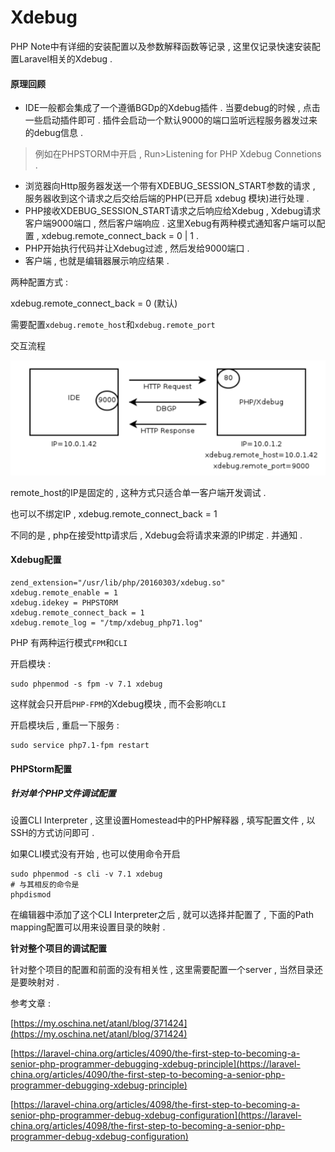 # Xdebug

PHP Note中有详细的安装配置以及参数解释函数等记录 , 这里仅记录快速安装配置Laravel相关的Xdebug .

#### **原理回顾**

* IDE一般都会集成了一个遵循BGDp的Xdebug插件 . 当要debug的时候 , 点击一些启动插件即可 . 插件会启动一个默认9000的端口监听远程服务器发过来的debug信息 . 

> 例如在PHPSTORM中开启 , Run&gt;Listening for PHP Xdebug Connetions .

* 浏览器向Http服务器发送一个带有XDEBUG\_SESSION\_START参数的请求 , 服务器收到这个请求之后交给后端的PHP\(已开启 xdebug 模块\)进行处理 . 
* PHP接收XDEBUG\_SESSION\_START请求之后响应给Xdebug , Xdebug请求客户端9000端口 , 然后客户端响应 . 这里Xebug有两种模式通知客户端可以配置 , xdebug.remote\_connect\_back = 0 \| 1 . 
* PHP开始执行代码并让Xdebug过滤 , 然后发给9000端口 . 
* 客户端 , 也就是编辑器展示响应结果 . 

两种配置方式 :

xdebug.remote\_connect\_back = 0 \(默认\)

需要配置`xdebug.remote_host`和`xdebug.remote_port`

交互流程

![](/assets/xdebug_yuanli1.png)

remote\_host的IP是固定的 , 这种方式只适合单一客户端开发调试 .

也可以不绑定IP , xdebug.remote\_connect\_back = 1

不同的是 , php在接受http请求后 , Xdebug会将请求来源的IP绑定 . 并通知 .

#### Xdebug配置

```
zend_extension="/usr/lib/php/20160303/xdebug.so"
xdebug.remote_enable = 1
xdebug.idekey = PHPSTORM
xdebug.remote_connect_back = 1
xdebug.remote_log = "/tmp/xdebug_php71.log"
```

PHP 有两种运行模式`FPM`和`CLI`

开启模块 :

```
sudo phpenmod -s fpm -v 7.1 xdebug
```

这样就会只开启`PHP-FPM`的Xdebug模块 , 而不会影响`CLI`

开启模块后 , 重启一下服务 :

```
sudo service php7.1-fpm restart
```

#### PHPStorm配置

##### 针对单个PHP文件调试配置

设置CLI Interpreter , 这里设置Homestead中的PHP解释器 , 填写配置文件 , 以SSH的方式访问即可 .

如果CLI模式没有开始 , 也可以使用命令开启

```
sudo phpenmod -s cli -v 7.1 xdebug
# 与其相反的命令是
phpdismod
```

在编辑器中添加了这个CLI Interpreter之后 , 就可以选择并配置了 , 下面的Path mapping配置可以用来设置目录的映射 . 

**针对整个项目的调试配置**

针对整个项目的配置和前面的没有相关性 , 这里需要配置一个server , 当然目录还是要映射对 . 

参考文章 :

[https://my.oschina.net/atanl/blog/371424](https://my.oschina.net/atanl/blog/371424)

[https://laravel-china.org/articles/4090/the-first-step-to-becoming-a-senior-php-programmer-debugging-xdebug-principle](https://laravel-china.org/articles/4090/the-first-step-to-becoming-a-senior-php-programmer-debugging-xdebug-principle)

[https://laravel-china.org/articles/4098/the-first-step-to-becoming-a-senior-php-programmer-debug-xdebug-configuration](https://laravel-china.org/articles/4098/the-first-step-to-becoming-a-senior-php-programmer-debug-xdebug-configuration)

